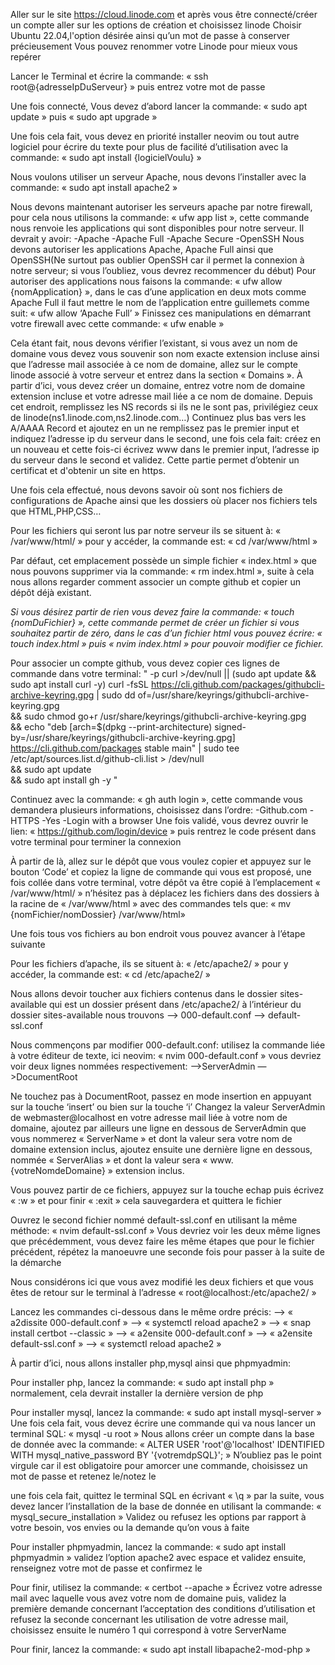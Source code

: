 Aller sur le site https://cloud.linode.com et après vous être connecté/créer un compte
aller sur les options de création et choisissez linode
Choisir Ubuntu 22.04,l'option désirée ainsi qu’un mot de passe à conserver précieusement
Vous pouvez renommer votre Linode pour mieux vous repérer

Lancer le Terminal et écrire la commande:
« ssh root@{adresseIpDuServeur} »
puis entrez votre mot de passe

Une fois connecté, Vous devez d’abord lancer la commande:
« sudo apt update »
puis
« sudo apt upgrade »


Une fois cela fait, vous devez en priorité installer neovim ou tout autre logiciel pour écrire du texte pour plus de facilité d’utilisation avec la commande:
« sudo apt install {logicielVoulu} »

Nous voulons utiliser un serveur Apache, nous devons l’installer avec la commande:
« sudo apt install apache2 »

Nous devons maintenant autoriser les serveurs apache par notre firewall, pour cela nous utilisons la commande:
« ufw app list », cette commande nous renvoie les applications qui sont disponibles pour notre serveur. Il devrait y avoir:
-Apache
-Apache Full
-Apache Secure
-OpenSSH
Nous devons autoriser les applications Apache, Apache Full ainsi que OpenSSH(Ne surtout pas oublier OpenSSH car il permet la connexion à notre serveur; si vous l’oubliez, vous devrez recommencer du début)
Pour autoriser des applications nous faisons la commande:
« ufw allow {nomApplication} », dans le cas d’une application en deux mots comme Apache Full il faut mettre le nom de l’application entre guillemets comme suit:
« ufw allow ‘Apache Full’ »
Finissez ces manipulations en démarrant votre firewall avec cette commande:
« ufw enable »


Cela étant fait, nous devons vérifier l’existant, si vous avez un nom de domaine vous devez vous souvenir son nom exacte extension incluse ainsi que l’adresse mail associée à ce nom de domaine, allez sur le compte linode associé à votre serveur et entrez dans la section « Domains ».
À partir d’ici, vous devez créer un domaine, entrez votre nom de domaine extension incluse et votre adresse mail liée a ce nom de domaine. Depuis cet endroit, remplissez les NS records si ils ne le sont pas, privilégiez ceux de linode(ns1.linode.com,ns2.linode.com…) Continuez plus bas vers les A/AAAA Record et ajoutez en un ne remplissez pas le premier input et indiquez l’adresse ip du serveur dans le second, une fois cela fait: créez en un nouveau et cette fois-ci écrivez www dans le premier input, l’adresse ip du serveur dans le second et validez. Cette partie permet d’obtenir un certificat et d'obtenir un site en https.


Une fois cela effectué, nous devons savoir où sont nos fichiers de configurations de Apache ainsi que les dossiers où placer nos fichiers tels que HTML,PHP,CSS… 

Pour les fichiers qui seront lus par notre serveur ils se situent à:
« /var/www/html/ » pour y accéder, la commande est:
« cd /var/www/html »

Par défaut, cet emplacement possède un simple fichier « index.html » que nous pouvons supprimer via la commande:
« rm index.html », suite à cela nous allons regarder comment associer un compte github et copier un dépôt déjà existant.


*Si vous désirez partir de rien vous devez faire la commande:*
*« touch {nomDuFichier} », cette commande permet de créer un fichier si vous souhaitez partir de zéro, dans le cas d’un fichier html vous pouvez écrire: « touch index.html » puis « nvim index.html » pour pouvoir modifier ce fichier.*


Pour associer un compte github, vous devez copier ces lignes de commande dans votre terminal:
" -p curl >/dev/null || (sudo apt update && sudo apt install curl -y)
curl -fsSL https://cli.github.com/packages/githubcli-archive-keyring.gpg | sudo dd of=/usr/share/keyrings/githubcli-archive-keyring.gpg \
&& sudo chmod go+r /usr/share/keyrings/githubcli-archive-keyring.gpg \
&& echo "deb [arch=$(dpkg --print-architecture) signed-by=/usr/share/keyrings/githubcli-archive-keyring.gpg] https://cli.github.com/packages stable main" | sudo tee /etc/apt/sources.list.d/github-cli.list > /dev/null \
&& sudo apt update \
&& sudo apt install gh -y "

Continuez avec la commande:
« gh auth login », cette commande vous demandera plusieurs informations, choisissez dans l’ordre:
-Github.com
-HTTPS
-Yes
-Login with a browser
Une fois validé, vous devrez ouvrir le lien:
« https://github.com/login/device »
puis rentrez le code présent dans votre terminal pour terminer la connexion

À partir de là, allez sur le dépôt que vous voulez copier et appuyez sur le bouton ‘Code’ et copiez la ligne de commande qui vous est proposé, une fois collée dans votre terminal, votre dépôt va être copié à l’emplacement « /var/www/html/ »
n’hésitez pas à déplacez les fichiers dans des dossiers à la racine de « /var/www/html » avec des commandes tels que:
« mv {nomFichier/nomDossier} /var/www/html»

Une fois tous vos fichiers au bon endroit vous pouvez avancer à l’étape suivante


Pour les fichiers d’apache, ils se situent à:
« /etc/apache2/ » pour y accéder, la commande est:
« cd /etc/apache2/ »


Nous allons devoir toucher aux fichiers contenus dans le dossier sites-available qui est un dossier présent dans /etc/apache2/
à l’intérieur du dossier sites-available nous trouvons 
—> 000-default.conf
—> default-ssl.conf

Nous commençons par modifier 000-default.conf:
utilisez la commande liée à votre éditeur de texte, ici neovim:
« nvim 000-default.conf » vous devriez voir deux lignes nommées respectivement:
—>ServerAdmin
—>DocumentRoot

Ne touchez pas à DocumentRoot, passez en mode insertion en appuyant sur la touche ‘insert’ ou bien sur la touche ‘i’ Changez la valeur ServerAdmin de webmaster@localhost en votre adresse mail liée à votre nom de domaine, ajoutez par ailleurs une ligne en dessous de ServerAdmin que vous nommerez « ServerName » et dont la valeur sera votre nom de domaine extension inclus, ajoutez ensuite une dernière ligne en dessous, nommée « ServerAlias » et dont la valeur sera 
« www.{votreNomdeDomaine} » extension inclus.


Vous pouvez partir de ce fichiers, appuyez sur la touche echap puis écrivez « :w » et pour finir « :exit » cela sauvegardera et quittera le fichier

Ouvrez le second fichier nommé default-ssl.conf en utilisant la même méthode:
« nvim default-ssl.conf »
Vous devriez voir les deux même lignes que précédemment, vous devez faire les même étapes que pour le fichier précédent, répétez la manoeuvre une seconde fois pour passer à la suite de la démarche


Nous considérons ici que vous avez modifié les deux fichiers et que vous êtes de retour sur le terminal à l’adresse « root@localhost:/etc/apache2/ »

Lancez les commandes ci-dessous dans le même ordre précis:
—> « a2dissite 000-default.conf »
—> « systemctl reload apache2 »
—> « snap install certbot --classic »
—> « a2ensite 000-default.conf »
—> « a2ensite default-ssl.conf »
—> « systemctl reload apache2 »


À partir d’ici, nous allons installer php,mysql ainsi que phpmyadmin:

Pour installer php, lancez la commande:
« sudo apt install php »
normalement, cela devrait installer la dernière version de php


Pour installer mysql, lancez la commande:
« sudo apt install mysql-server »
Une fois cela fait, vous devez écrire une commande qui va nous lancer un terminal SQL:
« mysql -u root »
Nous allons créer un compte dans la base de donnée avec la commande:
« ALTER USER 'root'@'localhost' IDENTIFIED WITH mysql_native_password BY '{votremdpSQL}'; »
N’oubliez pas le point virgule car il est obligatoire pour amorcer une commande, choisissez un mot de passe et retenez le/notez le

une fois cela fait, quittez le terminal SQL en écrivant « \q » par la suite, vous devez lancer l’installation de la base de donnée en utilisant la commande: « mysql_secure_installation »
Validez ou refusez les options par rapport à votre besoin, vos envies ou la demande qu’on vous à faite


Pour installer phpmyadmin, lancez la commande:
« sudo apt install phpmyadmin »
validez l’option apache2 avec espace et validez ensuite, renseignez votre mot de passe et confirmez le


Pour finir, utilisez la commande:
« certbot --apache »
Écrivez votre adresse mail avec laquelle vous avez votre nom de domaine puis, validez la première demande concernant l’acceptation des conditions d’utilisation et refusez la seconde concernant les utilisation de votre adresse mail, choisissez ensuite le numéro 1 qui correspond à votre ServerName

Pour finir, lancez la commande:
« sudo apt install libapache2-mod-php »
